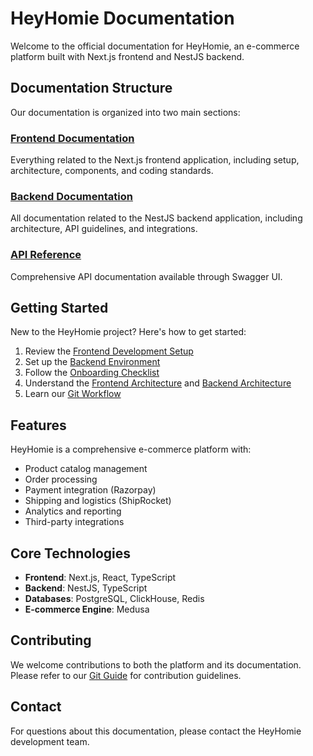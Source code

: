 # HeyHomie Documentation

Welcome to the official documentation for HeyHomie, an e-commerce platform built with Next.js frontend and NestJS backend.

## Documentation Structure

Our documentation is organized into two main sections:

### [Frontend Documentation](nextjs-docs/DOCUMENTATION.md)

Everything related to the Next.js frontend application, including setup, architecture, components, and coding standards.

### [Backend Documentation](nestjs-docs/getting-started.md)

All documentation related to the NestJS backend application, including architecture, API guidelines, and integrations.

### [API Reference](https://heyhomie.me/api/system/docs)

Comprehensive API documentation available through Swagger UI.

## Getting Started

New to the HeyHomie project? Here's how to get started:

1. Review the [Frontend Development Setup](nextjs-docs/DEVELOPMENT_SETUP.md)
2. Set up the [Backend Environment](nestjs-docs/getting-started.md)
3. Follow the [Onboarding Checklist](nextjs-docs/ONBOARDING_CHECKLIST.md)
4. Understand the [Frontend Architecture](nextjs-docs/ARCHITECTURE.md) and [Backend Architecture](nestjs-docs/architecture.md)
5. Learn our [Git Workflow](nextjs-docs/GIT_GUIDE.md)

## Features

HeyHomie is a comprehensive e-commerce platform with:

- Product catalog management
- Order processing
- Payment integration (Razorpay)
- Shipping and logistics (ShipRocket)
- Analytics and reporting
- Third-party integrations

## Core Technologies

- **Frontend**: Next.js, React, TypeScript
- **Backend**: NestJS, TypeScript
- **Databases**: PostgreSQL, ClickHouse, Redis
- **E-commerce Engine**: Medusa

## Contributing

We welcome contributions to both the platform and its documentation. Please refer to our [Git Guide](nextjs-docs/GIT_GUIDE.md) for contribution guidelines.

## Contact

For questions about this documentation, please contact the HeyHomie development team.
